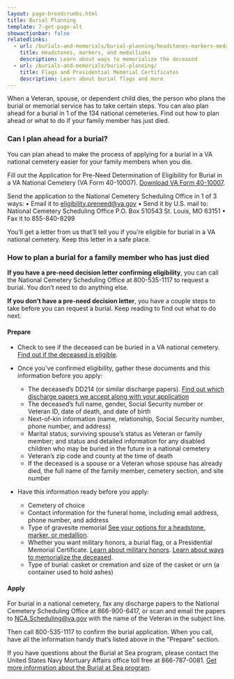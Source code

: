 ```yaml
---
layout: page-breadcrumbs.html
title: Burial Planning
template: 7-get-page-alt
showactionbar: false
relatedlinks:
  - url: /burials-and-memorials/burial-planning/headstones-markers-medallions
    title: Headstones, markers, and medallions
    description: Learn about ways to memorialize the deceased
  - url: /burials-and-memorials/burial-planning/
    title: Flags and Presidential Memorial Certificates
    description: Learn about burial flags and more
---
```


When a Veteran, spouse, or dependent child dies, the person who plans the burial or memorial service has to take certain steps. You can also plan ahead for a burial in 1 of the 134 national cemeteries. Find out how to plan ahead or what to do if your family member has just died. 

<div class="call-out" markdown="0">

### Can I plan ahead for a burial?

You can plan ahead to make the process of applying for a burial in a VA national cemetery easier for your family members when you die. 

Fill out the Application for Pre-Need Determination of Eligibility for Burial in a VA National Cemetery (VA Form 40-10007). [Download VA Form 40-10007](https://www.va.gov/vaforms/va/pdf/VA40-10007.pdf).

Send the application to the National Cemetery Scheduling Office in 1 of 3 ways:
•	Email it to eligibility.preneed@va.gov
•	Send it by U.S. mail to: 
National Cemetery Scheduling Office
P.O. Box 510543
St. Louis, MO 63151
•	Fax it to 855-840-8299

You’ll get a letter from us that’ll tell you if you’re eligible for burial in a VA national cemetery. Keep this letter in a safe place. 

</div>

### How to plan a burial for a family member who has just died

**If you have a pre-need decision letter confirming eligibility**, you can call the National Cemetery Scheduling Office at <span class="tel">800-535-1117</span> to request a burial. You don’t need to do anything else.

**If you don’t have a pre-need decision letter**, you have a couple steps to take before you can request a burial. Keep reading to find out what to do next.

#### Prepare
- Check to see if the deceased can be buried in a VA national cemetery. [Find out if the deceased is eligible](/burials-and-memorials/eligibility).
- Once you’ve confirmed eligibility, gather these documents and this information before you apply:
   - The deceased’s DD214 (or similar discharge papers). [Find out which discharge papers we accept along with your application](http://www.cem.va.gov/CEM/hmm/discharge_documents.asp)
   - The deceased’s full name, gender, Social Security number or Veteran ID, date of death, and date of birth
   - Next-of-kin information (name, relationship, Social Security number, phone number, and address)
   - Marital status; surviving spouse’s status as Veteran or family member; and status and detailed information for any disabled children who may be buried in the future in a national cemetery
   - Veteran’s zip code and county at the time of death
   - If the deceased is a spouse or a Veteran whose spouse has already died, the full name of the family member, cemetery section, and site number

- Have this information ready before you apply:
   - Cemetery of choice
   - Contact information for the funeral home, including email address, phone number, and address
   - Type of gravesite memorial [See your options for a headstone, marker, or medallion](burials-and-memorials/burial-planning/headstones-markers-medallions).
   - Whether you want military honors, a burial flag, or a Presidential Memorial Certificate. [Learn about military honors](https://www.dmdc.osd.mil/mfh/getLinks.do?tab=Services). [Learn about ways to memorialize the deceased](burials-and-memorials/burial-planning/flags-PMC).
   - Type of burial: casket or cremation and size of the casket or urn (a container used to hold ashes)


#### Apply 
For burial in a national cemetery, fax any discharge papers to the National Cemetery Scheduling Office at 866-900-6417, or scan and email the papers to NCA.Scheduling@va.gov with the name of the Veteran in the subject line. 

Then call 800-535-1117 to confirm the burial application. When you call, have all the information handy that’s listed above in the "Prepare" section. 

<div class="call-out" markdown="0">

If you have questions about the Burial at Sea program, please contact the United States Navy Mortuary Affairs office toll free at 866-787-0081. [Get more information about the Burial at Sea program](http://www.navy.mil/navydata/nav_legacy.asp?id=204).

</div>


